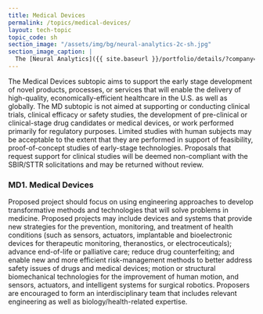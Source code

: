 ```yaml
---
title: Medical Devices
permalink: /topics/medical-devices/
layout: tech-topic
topic_code: sh
section_image: "/assets/img/bg/neural-analytics-2c-sh.jpg"
section_image_caption: |
  The [Neural Analytics]({{ site.baseurl }}/portfolio/details/?company=neural-analytics#neural-analytics) Lucid™ M1 transcranial Doppler Ultrasound System is indicated as an adjunct to the standard clinical practices for measuring and displaying cerebral blood flow velocity within the major conducting arteries and veins of the head and neck. Additionally, the Lucid™ M1 System measures the occurrence of transient emboli signals within the blood stream.
---
```


The Medical Devices subtopic aims to support the early stage development of novel products, processes, or services that will enable the delivery of high-quality, economically-efficient healthcare in the U.S. as well as globally. The MD subtopic is not aimed at supporting or conducting clinical trials, clinical efficacy or safety studies, the development of pre-clinical or clinical-stage drug candidates or medical devices, or work performed primarily for regulatory purposes.  Limited studies with human subjects may be acceptable to the extent that they are performed in support of feasibility, proof-of-concept studies of early-stage technologies. Proposals that request support for clinical studies will be deemed non-compliant with the SBIR/STTR solicitations and may be returned without review.

### MD1. Medical Devices
Proposed project should focus on using engineering approaches to develop transformative methods and technologies that will solve problems in medicine. Proposed projects may include devices and systems that provide new strategies for the prevention, monitoring, and treatment of health conditions (such as sensors, actuators, implantable and bioelectronic devices for therapeutic monitoring, theranostics, or electroceuticals); advance end-of-life or palliative care; reduce drug counterfeiting; and enable new and more efficient risk-management methods to better address safety issues of drugs and medical devices; motion or structural biomechanical technologies for the improvement of human motion, and sensors, actuators, and intelligent systems for surgical robotics. Proposers are encouraged to form an interdisciplinary team that includes relevant engineering as well as biology/health-related expertise.

